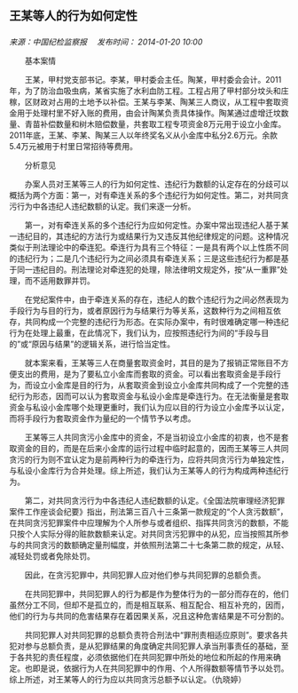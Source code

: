 ## 王某等人的行为如何定性

### 

_来源：中国纪检监察报_　 _发布时间： 2014-01-20 10:00_

　　基本案情

　　王某，甲村党支部书记。李某，甲村委会主任。陶某，甲村委会会计。2011年，为了防治血吸虫病，某省实施了水利血防工程。工程占用了甲村部分坟头和庄稼，区财政对占用的土地予以补偿。王某与李某、陶某三人商议，从工程中套取资金用于处理村里不好入账的费用，由会计陶某负责具体操作。陶某通过虚增迁坟数量、青苗补偿数量和树木赔偿数量，共套取工程专项资金8万元用于设立小金库。2011年底，王某、李某、陶某三人以年终奖名义从小金库中私分2.6万元。余款5.4万元被用于村里日常招待等费用。

　　分析意见

　　办案人员对王某等三人的行为如何定性、违纪行为数额的认定存在的分歧可以概括为两个方面：第一，对有牵连关系的多个违纪行为如何定性。第二，对共同贪污行为中各违纪人违纪数额的认定。我们来逐一分析。

　　第一，对有牵连关系的多个违纪行为应如何定性。办案中常出现违纪人基于某一违纪目的，其违纪的方法行为或结果行为又违反其他纪律规定的问题。这种情况类似于刑法理论中的牵连犯。牵连行为具有三个特征：一是具有两个以上性质不同的违纪行为；二是几个违纪行为之间必须具有牵连关系；三是这些违纪行为都是基于同一违纪目的。刑法理论对牵连犯的处理，除法律明文规定外，按“从一重罪”处理，而不适用数罪并罚。

　　在党纪案件中，由于牵连关系的存在，违纪人的数个违纪行为之间必然表现为手段行为与目的行为，或者原因行为与结果行为等关系，这数种行为之间相互依存，共同构成一个完整的违纪行为形态。在实际办案中，有时很难确定哪一种违纪行为在处理上最重，在此情况下，我们认为，应按照违纪行为间的“手段与目的”或“原因与结果”的逻辑关系，进行恰当定性。

　　就本案来看，王某等三人在商量套取资金时，其目的是为了报销正常账目不方便支出的费用，是为了要私立小金库而套取的资金。可以看出套取资金是手段行为，而设立小金库是目的行为，从套取资金到设立小金库共同构成了一个完整的违纪行为形态，因而可以认为套取资金与私设小金库是牵连行为。在无法衡量是套取资金与私设小金库哪个处理更重时，我们认为应以目的行为设立小金库予以认定，而将手段行为套取资金作为量纪的一个情节予以考虑。

　　王某等三人共同贪污小金库中的资金，不是当初设立小金库的初衷，也不是套取资金的目的，而是在后来小金库的运行过程中临时起意的，因而王某等三人共同贪污的行为则不宜认定为是前两种行为的牵连行为，应将共同贪污行为单独定性，与私设小金库行为合并处理。综上所述，我们认为王某等人的行为构成两种违纪行为。

　　第二，对共同贪污行为中各违纪人违纪数额的认定。《全国法院审理经济犯罪案件工作座谈会纪要》指出，刑法第三百八十三条第一款规定的“个人贪污数额”，在共同贪污犯罪案件中应理解为个人所参与或者组织、指挥共同贪污的数额，不能只按个人实际分得的赃款数额来认定。对共同贪污犯罪中的从犯，应当按照其所参与的共同贪污的数额确定量刑幅度，并依照刑法第二十七条第二款的规定，从轻、减轻处罚或者免除处罚。

　　因此，在贪污犯罪中，共同犯罪人应对他们参与共同犯罪的总额负责。

　　在共同犯罪中，共同犯罪人的行为都是作为整体行为的一部分而存在的，他们虽然分工不同，但却不是孤立的，而是相互联系、相互配合、相互补充的，因而，他们的行为与共同的危害结果存在着因果关系，况且这种危害结果是不可分割的。

　　共同犯罪人对共同犯罪的总额负责符合刑法中“罪刑责相适应原则”。要求各共犯对参与总额负责，是从犯罪结果的角度确定共同犯罪人承当刑事责任的基础，至于各共犯的责任程度，必须依据他们在共同犯罪中所处的地位和所起的作用来确定。也即是说，依据行为人在共同犯罪中的作用、个人所得数额等情节予以处罚。综上所述，对王某等人的行为应以共同贪污总额予以认定。（仇晓婷）